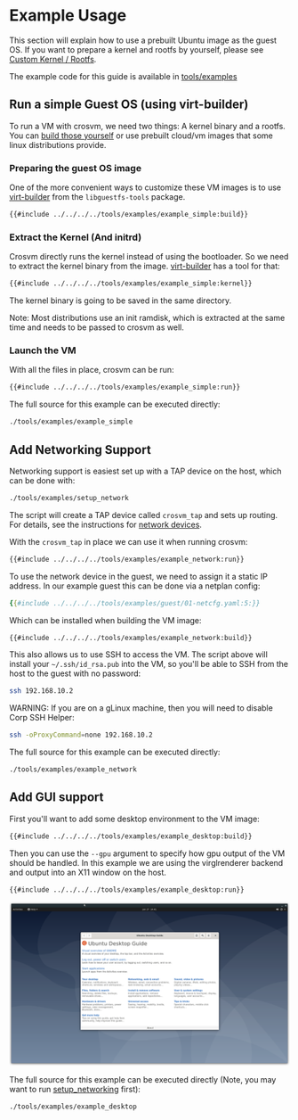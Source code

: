 # Example Usage

This section will explain how to use a prebuilt Ubuntu image as the guest OS. If you want to prepare
a kernel and rootfs by yourself, please see [Custom Kernel / Rootfs](./custom_kernel_rootfs.md).

The example code for this guide is available in [tools/examples]

## Run a simple Guest OS (using virt-builder)

To run a VM with crosvm, we need two things: A kernel binary and a rootfs. You can
[build those yourself](./custom_kernel_rootfs.md) or use prebuilt cloud/vm images that some linux
distributions provide.

### Preparing the guest OS image

One of the more convenient ways to customize these VM images is to use [virt-builder] from the
`libguestfs-tools` package.

```bash
{{#include ../../../../tools/examples/example_simple:build}}
```

### Extract the Kernel (And initrd)

Crosvm directly runs the kernel instead of using the bootloader. So we need to extract the kernel
binary from the image. [virt-builder] has a tool for that:

```bash
{{#include ../../../../tools/examples/example_simple:kernel}}
```

The kernel binary is going to be saved in the same directory.

Note: Most distributions use an init ramdisk, which is extracted at the same time and needs to be
passed to crosvm as well.

### Launch the VM

With all the files in place, crosvm can be run:

```bash
{{#include ../../../../tools/examples/example_simple:run}}
```

The full source for this example can be executed directly:

```bash
./tools/examples/example_simple
```

## Add Networking Support

Networking support is easiest set up with a TAP device on the host, which can be done with:

```bash
./tools/examples/setup_network
```

The script will create a TAP device called `crosvm_tap` and sets up routing. For details, see the
instructions for [network devices](../devices/net.md).

With the `crosvm_tap` in place we can use it when running crosvm:

```bash
{{#include ../../../../tools/examples/example_network:run}}
```

To use the network device in the guest, we need to assign it a static IP address. In our example
guest this can be done via a netplan config:

```yaml
{{#include ../../../../tools/examples/guest/01-netcfg.yaml:5:}}
```

Which can be installed when building the VM image:

```bash
{{#include ../../../../tools/examples/example_network:build}}
```

This also allows us to use SSH to access the VM. The script above will install your
`~/.ssh/id_rsa.pub` into the VM, so you'll be able to SSH from the host to the guest with no
password:

```bash
ssh 192.168.10.2
```

WARNING: If you are on a gLinux machine, then you will need to disable Corp SSH Helper:

```bash
ssh -oProxyCommand=none 192.168.10.2
```

The full source for this example can be executed directly:

```bash
./tools/examples/example_network
```

## Add GUI support

First you'll want to add some desktop environment to the VM image:

```bash
{{#include ../../../../tools/examples/example_desktop:build}}
```

Then you can use the `--gpu` argument to specify how gpu output of the VM should be handled. In this
example we are using the virglrenderer backend and output into an X11 window on the host.

```bash
{{#include ../../../../tools/examples/example_desktop:run}}
```

![Desktop Example](./example_desktop.png)

The full source for this example can be executed directly (Note, you may want to run
[setup_networking](#add-networking-support) first):

```bash
./tools/examples/example_desktop
```

[tools/examples]: https://source.chromium.org/chromiumos/chromiumos/codesearch/+/main:src/platform/crosvm/tools/examples
[virt-builder]: https://libguestfs.org/virt-builder.1.html
